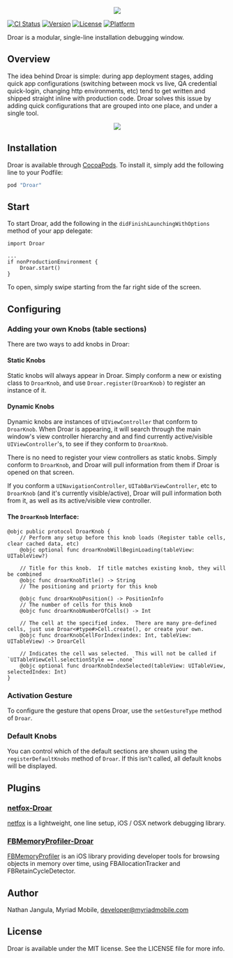 <p align="center">
<img src="https://raw.githubusercontent.com/myriadmobile/Droar/master/Github/DroarLogo.png">
</p>

[![CI Status](http://img.shields.io/travis/myriadmobile/Droar.svg?style=flat)](https://travis-ci.org/myriadmobile/Droar)
[![Version](https://img.shields.io/cocoapods/v/Droar.svg?style=flat)](http://cocoapods.org/pods/Droar)
[![License](https://img.shields.io/cocoapods/l/Droar.svg?style=flat)](http://cocoapods.org/pods/Droar)
[![Platform](https://img.shields.io/cocoapods/p/Droar.svg?style=flat)](http://cocoapods.org/pods/Droar)

Droar is a modular, single-line installation debugging window.

## Overview

The idea behind Droar is simple: during app deployment stages, adding quick app configurations (switching between mock vs live, QA credential quick-login, changing http environments, etc) tend to get written and shipped straight inline with production code.  Droar solves this issue by adding quick configurations that are grouped into one place, and under a single tool.

<p align="center">
<img src="https://media.giphy.com/media/7FfNceqr7lhqyqsrW6/giphy.gif">
</p>

## Installation

Droar is available through [CocoaPods](http://cocoapods.org). To install
it, simply add the following line to your Podfile:

```ruby
pod "Droar"
```

## Start

To start Droar, add the following in the `didFinishLaunchingWithOptions` method of your app delegate:

```
import Droar

...
if nonProductionEnvironment {
    Droar.start()
}
```

To open, simply swipe starting from the far right side of the screen.

## Configuring

### Adding your own Knobs (table sections)

There are two ways to add knobs in Droar:

#### Static Knobs

Static knobs will always appear in Droar.  Simply conform a new or existing class to `DroarKnob`, and use `Droar.register(DroarKnob)` to register an instance of it.

#### Dynamic Knobs

Dynamic knobs are instances of `UIViewController` that conform to `DroarKnob`.  When Droar is appearing, it will search through the main window's view controller hierarchy and and find currently active/visible `UIViewController`'s, to see if they conform to `DroarKnob`.

There is no need to register your view controllers as static knobs.  Simply conform to `DroarKnob`, and Droar will pull information from them if Droar is opened on that screen.

If you conform a `UINavigationController`, `UITabBarViewController`, etc to `DroarKnob` (and it's currently visible/active), Droar will pull information both from it, as well as its active/visible view controller.

#### The `DroarKnob` Interface:

```
@objc public protocol DroarKnob {
    // Perform any setup before this knob loads (Register table cells, clear cached data, etc)
    @objc optional func droarKnobWillBeginLoading(tableView: UITableView?)
    
    // Title for this knob.  If title matches existing knob, they will be combined
    @objc func droarKnobTitle() -> String
    // The positioning and priorty for this knob
    
    @objc func droarKnobPosition() -> PositionInfo
    // The number of cells for this knob
    @objc func droarKnobNumberOfCells() -> Int
    
    // The cell at the specified index.  There are many pre-defined cells, just use Droar<#type#>Cell.create(), or create your own.
    @objc func droarKnobCellForIndex(index: Int, tableView: UITableView) -> DroarCell
    
    // Indicates the cell was selected.  This will not be called if `UITableViewCell.selectionStyle == .none`
    @objc optional func droarKnobIndexSelected(tableView: UITableView, selectedIndex: Int)
}
```

### Activation Gesture

To configure the gesture that opens Droar, use the `setGestureType` method of `Droar`.

### Default Knobs
You can control which of the default sections are shown using the `registerDefaultKnobs` method of `Droar`.  If this isn't called, all default knobs will be displayed.

## Plugins

### [netfox-Droar](https://github.com/myriadmobile/netfox-Droar)
[netfox](https://github.com/kasketis/netfox) is a lightweight, one line setup, iOS / OSX network debugging library.

### [FBMemoryProfiler-Droar](https://github.com/myriadmobile/FBMemoryProfiler-Droar)
[FBMemoryProfiler](https://github.com/facebook/FBMemoryProfiler) is an iOS library providing developer tools for browsing objects in memory over time, using FBAllocationTracker and FBRetainCycleDetector.

## Author

Nathan Jangula, Myriad Mobile, developer@myriadmobile.com

## License

Droar is available under the MIT license. See the LICENSE file for more info.


